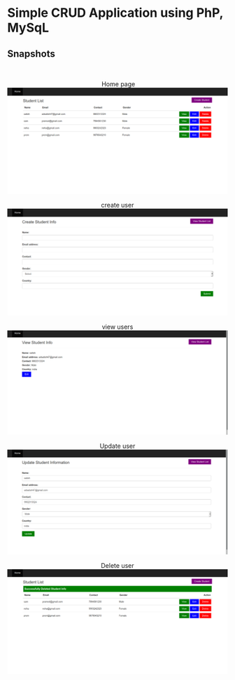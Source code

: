 # Simple CRUD Application using PhP, MySqL

## Snapshots
<br>
<p align="center">
  <img />
 Home page
<img src="https://github.com/satishad4798/simple_crudApp_mysql_php/blob/master/OUTPUT/home.png" align="center"  > 
<br />
<br />
create user  
<img src="https://github.com/satishad4798/simple_crudApp_mysql_php/blob/master/OUTPUT/create.png" align="center" >
<br />
<br />
view users
<img src="https://github.com/satishad4798/simple_crudApp_mysql_php/blob/master/OUTPUT/view.png" align="center" >
<br />
<br />
 Update user 
<img src="https://github.com/satishad4798/simple_crudApp_mysql_php/blob/master/OUTPUT/update.png" align="center">
<br />
<br />
 Delete user 
<img src="https://github.com/satishad4798/simple_crudApp_mysql_php/blob/master/OUTPUT/delete.png" align="center" >
<br />
<br />
 

